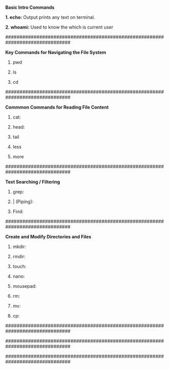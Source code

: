 **Basic Intro Commands**

**1. echo:** Output prints any text on terminal.

**2. whoami:** Used to know the which is current user

###############################################################################

**Key Commands for Navigating the File System**

1. pwd

2. ls

3. cd

###############################################################################

**Commmon Commands for Reading File Content**

1. cat:

2. head:

3. tail

4. less

5. more

###############################################################################

**Text Searching / Filtering**

1. grep:

2. | (Piping):

3. Find: 

###############################################################################

**Create and Modify Directories and Files**

1. mkdir:

2. rmdir:

3. touch:

4. nano:

5. mousepad:

6. rm:

7. mv:

8. cp: 







###############################################################################







###############################################################################





###############################################################################





